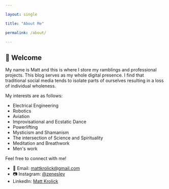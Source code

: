 ```yaml
---

layout: single

title: "About Me"

permalink: /about/

---
```

## 👋 Welcome
  
My name is Matt and this is where I store my ramblings and professional projects. This blog serves as my whole digital presence. I find that traditional social media tends to isolate parts of ourselves resulting in a loss of individual wholeness.

My interests are as follows:

- Electrical Engineering
- Robotics
- Aviation
- Improvisational and Ecstatic Dance
- Powerlifting
- Mysticism and Shamanism
- The intersection of Science and Spirituality
- Meditation and Breathwork
- Men's work

Feel free to connect with me!

- 📧 Email: [mattkrolick@gmail.com](mailto:mattkrolick@gmail.com)
- 📷 Instagram: [@zeneslev](https://instagram.com/zeneslev)
- LinkedIn: [Matt Krolick](https://www.linkedin.com/in/matt-krolick-84192035/)